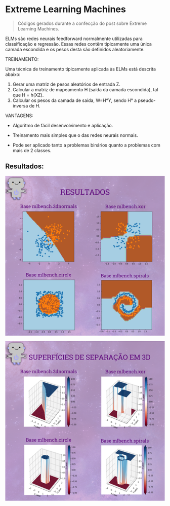 # Extreme Learning Machines
> Códigos gerados durante a confecção do post sobre Extreme Learning Machines. 

ELMs são redes neurais feedforward normalmente utilizadas para classificação e regressão. Essas redes contêm tipicamente uma única camada escondida e os pesos desta são definidos aleatoriamente.

TREINAMENTO:

Uma técnica de treinamento tipicamente aplicada às ELMs está descrita abaixo:

1. Gerar uma matriz de pesos aleatórios de entrada Z.
2. Calcular a matriz de mapeamento H (saída da camada escondida), tal que H = h(XZ).
3. Calcular os pesos da camada de saída, W=H°Y, sendo H° a pseudo-inversa de H.

VANTAGENS:

- Algoritmo de fácil desenvolvimento e aplicação.

- Treinamento mais simples que o das redes neurais normais.

- Pode ser aplicado tanto a problemas binários quanto a problemas com mais de 2 classes.


## Resultados:

<p align="left">
  <img src="results1.png" width="700"/>
</p>



<p align="left">
  <img src="results2.png" width="700"/>
</p>


